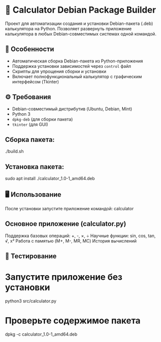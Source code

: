 # 🧮 Calculator Debian Package Builder

Проект для автоматизации создания и установки Debian-пакета (.deb) калькулятора на Python. Позволяет развернуть приложение калькулятора в любых Debian-совместимых системах одной командой.

## 🚀 Особенности
- Автоматическая сборка Debian-пакета из Python-приложения
- Поддержка установки зависимостей через `control` файл
- Скрипты для упрощения сборки и установки
- Включает полнофункциональный калькулятор с графическим интерфейсом (Tkinter)

## ⚙️ Требования
- Debian-совместимый дистрибутив (Ubuntu, Debian, Mint)
- Python 3
- `dpkg-deb` (для сборки пакета)
- `tkinter` (для GUI)
## Сборка пакета:
./build.sh
## Установка пакета:
sudo apt install ./calculator_1.0-1_amd64.deb

## 🖥 Использование
После установки запустите приложение командой:
calculator

## Основное приложение (calculator.py)
Поддержка базовых операций: +, -, ×, ÷
Научные функции: sin, cos, tan, √, x²
Работа с памятью (M+, M-, MR, MC)
История вычислений

## 🧪 Тестирование
# Запустите приложение без установки
python3 src/calculator.py

# Проверьте содержимое пакета
dpkg -c calculator_1.0-1_amd64.deb
